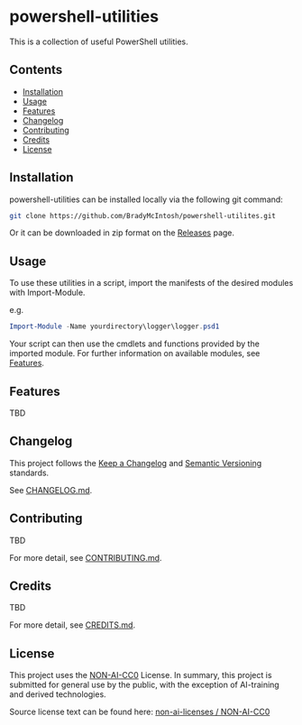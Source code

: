 # powershell-utilities

This is a collection of useful PowerShell utilities.

## Contents

- [Installation](#installation)
- [Usage](#usage)
- [Features](#features)
- [Changelog](#changelog)
- [Contributing](#contributing)
- [Credits](#credits)
- [License](#license)

## Installation

powershell-utilities can be installed locally via the following git command:

```bash
git clone https://github.com/BradyMcIntosh/powershell-utilites.git
```

Or it can be downloaded in zip format on the [Releases](https://github.com/BradyMcIntosh/powershell-utilites/releases) page.

## Usage

To use these utilities in a script, import the manifests of the desired modules with Import-Module.

e.g.
```powershell
Import-Module -Name yourdirectory\logger\logger.psd1
```

Your script can then use the cmdlets and functions provided by the imported module. For further information on available modules, see [Features](#features).

## Features

TBD

## Changelog

This project follows the [Keep a Changelog](https://keepachangelog.com/en/1.1.0/) and [Semantic Versioning](https://semver.org/spec/v2.0.0.html) standards.

See [CHANGELOG.md](CHANGELOG.md).

## Contributing

TBD

For more detail, see [CONTRIBUTING.md](CONTRIBUTING.md).

## Credits

TBD

For more detail, see [CREDITS.md](CREDITS.md).

## License

This project uses the [NON-AI-CC0](LICENSE.txt) License. In summary, this project is submitted for general use by the public, with the exception of AI-training and derived technologies.

Source license text can be found here: [non-ai-licenses / NON-AI-CC0](https://raw.githubusercontent.com/non-ai-licenses/non-ai-licenses/main/NON-AI-CC0)